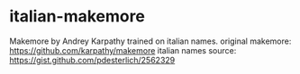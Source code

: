 # italian-makemore
Makemore by Andrey Karpathy trained on italian names.
original makemore: https://github.com/karpathy/makemore
italian names source: https://gist.github.com/pdesterlich/2562329
